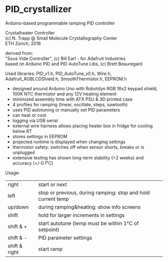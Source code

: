 # PID_crystallizer
Arduino-based programmable ramping PID controller 
<p>
Crystalheater Controller<br>
(c) N. Trapp @ Small Molecule Crystallography Center<br>
ETH Zürich, 2018<br>
</p>
<p>  
derived from:<br>
"Sous Vide Controller", (c) Bill Earl - for Adafruit Industries<br>
based on Arduino PID and PID AutoTune Libs, (c) Brett Beauregard<br>
</p>
<p>
 Used libraries: PID_v1.h, PID_AutoTune_v0.h, Wire.h, Adafruit_RGBLCDShield.h, SmoothThermistor.h, EEPROM.h
</p>
<p>
<ul>
  <li>designed around Arduino Uno with Robotdyn RGB 16x2 keypad shield, 100K NTC thermistor and any 12V heating element</li>
  <li>minimized assembly time with ATX PSU & 3D printed case</li>
  <li>4 profiles for ramping (linear, oscillate, steps, sawtooth)</li>
  <li>uses PID autotuning or manually set PID parameters</li>
  <li>can heat or cool</li>
  <li>logging via USB serial</li>
  <li>external wire harness allows placing heater box in fridge for cooling below RT</li>
  <li>stores settings in EEPROM</li>
  <li>projected runtime is displayed when changing settings</li>
  <li>thermistor safety: switches off when sensor shorts, breaks or is unplugged</li>
  <li>extensive testing has shown long-term stability (>2 weeks) and accuracy (+/-0.1°C)</li>
</ul>
</p>

Usage:<br>
<table style="">
  
  <tr>
   <td>right</td><td>start or next</td>
  </tr>
  <tr>   
   <td>left</td><td>stop or previous, during ramping: stop and hold current temp</td>
  </tr>
  <tr>
   <td>up/down</td><td>during ramping&heating: show info screens</td>
  </tr>
  <tr>
   <td>shift</td><td>hold for larger increments in settings</td>
  </tr>
  <tr>
   <td>shift & +</td><td>start autotune (temp must be within 1°C of setpoint)</td>
  </tr>
  <tr>
   <td>shift & -</td><td>PID parameter settings</td>
  </tr>
  <tr>
   <td>shift & right</td><td>start ramp</td>
  </tr>
</table>

